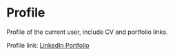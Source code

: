 # Profile
Profile of the current user, include CV and portfolio links.

Profile link:
[LinkedIn Portfolio](https://www.linkedin.com/in/anton-cernyavskiy-8a7995209/details/projects/)
